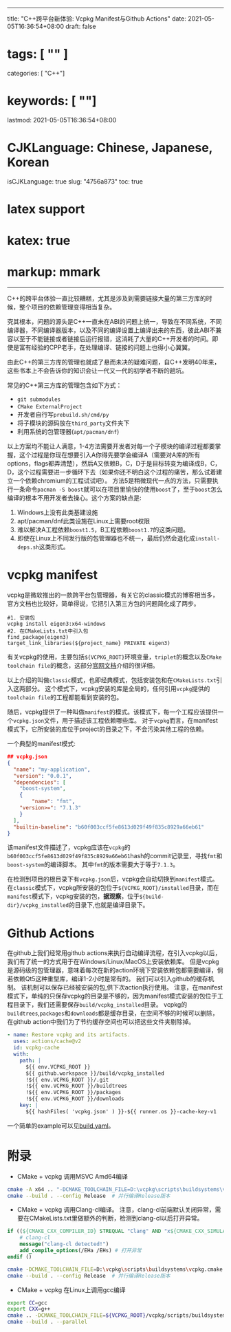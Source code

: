 
---
title: "C++跨平台新体验: Vcpkg Manifest与Github Actions"
date: 2021-05-05T16:36:54+08:00
draft: false
# tags: [ "" ]
categories: [ "C++"]
# keywords: [ ""]
lastmod: 2021-05-05T16:36:54+08:00
# CJKLanguage: Chinese, Japanese, Korean
isCJKLanguage: true
slug: "4756a873"
toc: true
# latex support
# katex: true
# markup: mmark
---

C++的跨平台体验一直比较糟糕，尤其是涉及到需要链接大量的第三方库的时候，整个项目的依赖管理变得相当复杂。

究其根本，问题的源头是C++一直未在ABI的问题上统一，导致在不同系统，不同编译器，不同编译器版本，以及不同的编译设置上编译出来的东西，彼此ABI不兼容以至于不能链接或者链接后运行报错，这消耗了大量的C++开发者的时间。即使是富有经验的CPP老手，在处理编译、链接的问题上也得小心翼翼。

由此C++的第三方库的管理也就成了悬而未决的疑难问题，自C++发明40年来，这些书本上不会告诉你的知识会让一代又一代的初学者不断的趟坑。

常见的C++第三方库的管理包含如下方式：
- `git submodules`
- `CMake ExternalProject`
- 开发者自行写`prebuild.sh/cmd/py`
- 将子模块的源码放在`third_party`文件夹下
- 利用系统的包管理器(`apt/pacman/dnf`)

以上方案均不能让人满意，1-4方法需要开发者对每一个子模块的编译过程都要掌握，这个过程是你现在想要引入A你得先要学会编译A（需要对A库的所有options，flags都弄清楚），然后A又依赖B，C，D于是目标转变为编译成B，C，D，这个过程需要进一步循环下去（如果你还不明白这个过程的痛苦，那么试着建立一个依赖chromium的工程试试吧）。
方法5是稍微现代一点的方法，只需要执行一条命令`pacman -S boost`就可以在项目里愉快的使用`boost`了，至于`boost`怎么编译的根本不用开发者去操心。这个方案的缺点是:
1. Windows上没有此类基建设施
2. apt/pacman/dnf此类设施在Linux上需要root权限
3. 难以解决A工程依赖`boost1.5`，B工程依赖`boost1.7`的这类问题。
4. 即使在Linux上不同发行版的包管理器也不统一，最后仍然会退化成`install-deps.sh`这类形式。


# vcpkg manifest

vcpkg是微软推出的一款跨平台包管理器，有关它的classic模式的博客相当多，官方文档也比较好，简单得说，它把引入第三方包的问题简化成了两步。
```
#1. 安装包 
vcpkg install eigen3:x64-windows
#2. 在CMakeLists.txt中引入包
find_package(eigen3)
target_link_libraries(${project_name} PRIVATE eigen3)
```
有关vcpkg的使用，主要包括`${VCPKG_ROOT}`环境变量，`triplet`的概念以及`CMake toolchain file`的概念，这部分[官网文档](https://github.com/microsoft/vcpkg/blob/master/README_zh_CN.md)介绍的很详细。

以上介绍的叫做`classic`模式，也即经典模式，包括安装包和在`CMakeLists.txt`引入这两部分。
这个模式下，vcpkg安装的库是全局的，任何引用`vcpkg`提供的`toolchain file`的工程都能看到安装的包。

随后，vcpkg提供了一种叫做`manifest`的模式。该模式下，每一个工程应该提供一个`vcpkg.json`文件，用于描述该工程依赖哪些库。
对于`vcpkg`而言，在manifest模式下，它所安装的库位于project的目录之下，不会污染其他工程的依赖。

一个典型的manifest模式:
```json
## vcpkg.json
{
  "name": "my-application",
  "version": "0.0.1",
  "dependencies": [
    "boost-system",
    {
        "name": "fmt",
    "version>=": "7.1.3"
    }
  ],
  "builtin-baseline": "b60f003ccf5fe8613d029f49f835c8929a66eb61"
}
```

该manifest文件描述了，vcpkg应该在`vcpkg`的`b60f003ccf5fe8613d029f49f835c8929a66eb61`hash的commit记录里，寻找`fmt`和`boost-system`的编译脚本。
其中`fmt`的版本需要大于等于`7.1.3`。

在检测到项目的根目录下有`vcpkg.json`后，vcpkg会自动切换到`manifest`模式。
在`classic`模式下，vcpkg所安装的包位于`${VCPKG_ROOT}/installed`目录，而在`manifest`模式下，vcpkg安装的包，**据观察**，位于`${build-dir}/vcpkg_installed`的目录下,也就是编译目录下。


# Github Actions

在github上我们经常用github actions来执行自动编译流程，在引入vcpkg以后，我们有了统一的方式用于在Windows/Linux/MacOS上安装依赖库。
但是vcpkg是源码级的包管理器，意味着每次在新的action环境下安装依赖包都需要编译，倘若依赖Qt5这种重型库，编译1-2小时是常有的。
我们可以引入github的缓存机制。 该机制可以保存已经被安装的包,供下次action执行使用。
注意，在manifest模式下，单纯的只保存vcpkg的目录是不够的，因为manifest模式安装的包位于工程目录下，我们还需要保存`build/vcpkg_installed`目录。
vcpkg的`buildtrees`,`packages`和`downloads`都是缓存目录，在空间不够的时候可以删除，在github action中我们为了节约缓存空间也可以把这些文件夹剔除掉。
```yaml
- name: Restore vcpkg and its artifacts.
  uses: actions/cache@v2
  id: vcpkg-cache
  with:
    path: |
      ${{ env.VCPKG_ROOT }}
      ${{ github.workspace }}/build/vcpkg_installed
      !${{ env.VCPKG_ROOT }}/.git
      !${{ env.VCPKG_ROOT }}/buildtrees
      !${{ env.VCPKG_ROOT }}/packages
      !${{ env.VCPKG_ROOT }}/downloads
    key: |
      ${{ hashFiles( 'vcpkg.json' ) }}-${{ runner.os }}-cache-key-v1
```

一个简单的example可以见[build.yaml](https://github.com/BlurryLight/DiRenderLab/blob/main/.github/workflows/build.yml)。

# 附录
- CMake + vcpkg 调用MSVC Amd64编译
```bash
cmake -A x64 .. "-DCMAKE_TOOLCHAIN_FILE=D:\vcpkg\scripts\buildsystems\vcpkg.cmake" #生成msbuild工程
cmake --build . --config Release  # 并行编译Release版本
```

- CMake + vcpkg 调用Clang-cl编译。
注意，clang-cl前端默认关闭异常，需要在CMakeLists.txt里做额外的判断，检测到clang-cl以后打开异常。
```cmake
if ((${CMAKE_CXX_COMPILER_ID} STREQUAL "Clang" AND "x${CMAKE_CXX_SIMULATE_ID}" STREQUAL "xMSVC"))
    # clang-cl
    message("clang-cl detected!")
    add_compile_options(/EHa /EHs) # 打开异常
endif ()
```
```bash
cmake -DCMAKE_TOOLCHAIN_FILE=D:\vcpkg\scripts\buildsystems\vcpkg.cmake -T clangcl -G"Visual Studio 16 2019" -A x64 .. #生成msbuild工程
cmake --build . --config Release  # 并行编译Release版本
```

- CMake + vcpkg 在Linux上调用gcc编译
```bash
export CC=gcc
export CXX=g++
cmake .. -DCMAKE_TOOLCHAIN_FILE=${VCPKG_ROOT}/vcpkg/scripts/buildsystems/vcpkg.cmake -DCMAKE_BUILD_TYPE=Release
cmake --build . --parallel
```